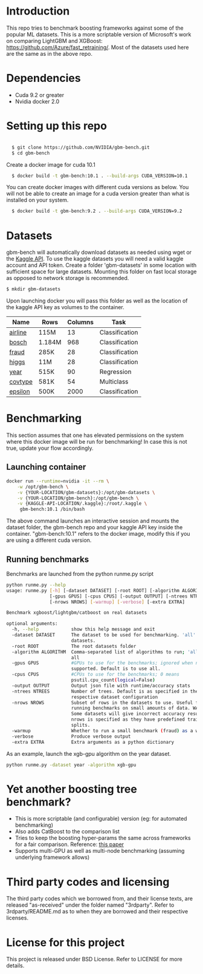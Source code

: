 # Introduction
This repo tries to benchmark boosting frameworks against some of the popular
ML datasets. This is a more scriptable version of Microsoft's work on comparing
LightGBM and XGBoost: https://github.com/Azure/fast_retraining/. Most of the
datasets used here are the same as in the above repo.

# Dependencies
- Cuda 9.2 or greater
- Nvidia docker 2.0

# Setting up this repo
```bash

  $ git clone https://github.com/NVIDIA/gbm-bench.git
  $ cd gbm-bench
```
Create a docker image for cuda 10.1
```bash
  $ docker build -t gbm-bench:10.1 . --build-args CUDA_VERSION=10.1
```
You can create docker images with different cuda versions as below. You will not be able to create an image for a cuda version greater than what is installed on your system.
```bash
  $ docker build -t gbm-bench:9.2 . --build-args CUDA_VERSION=9.2
```

# Datasets
gbm-bench will automatically download datasets as needed using wget or the [Kaggle API](https://github.com/Kaggle/kaggle-api). To use the kaggle datasets you will need a valid kaggle account and API token. Create a folder 'gbm-datasets' in some location with sufficient space for large datasets. Mounting this folder on fast local storage as opposed to network storage is recommended.

```bash
$ mkdir gbm-datasets
```
Upon launching docker you will pass this folder as well as the location of the kaggle API key as volumes to the container.

| Name                                                                           | Rows   | Columns | Task           |
|--------------------------------------------------------------------------------|--------|---------|----------------|
| [airline](http://kt.ijs.si/elena_ikonomovska/data.html)                        | 115M   | 13      | Classification |
| [bosch](https://www.kaggle.com/c/bosch-production-line-performance)            | 1.184M | 968     | Classification |
| [fraud](https://www.kaggle.com/mlg-ulb/creditcardfraud)                        | 285K   | 28      | Classification |
| [higgs](https://archive.ics.uci.edu/ml/datasets/HIGGS)                         | 11M    | 28      | Classification |
| [year](https://archive.ics.uci.edu/ml/datasets/yearpredictionmsd)              | 515K   | 90      | Regression     |
| [covtype](https://archive.ics.uci.edu/ml/datasets/covertype)                   | 581K   | 54      | Multiclass     |
| [epsilon](https://www.csie.ntu.edu.tw/~cjlin/libsvmtools/datasets/binary.html) | 500K   | 2000    | Classification |

# Benchmarking
This section assumes that one has elevated permissions on the system where this
docker image will be run for benchmarking! In case this is not true, update
your flow accordingly.

## Launching container
```bash
docker run --runtime=nvidia -it --rm \
    -w /opt/gbm-bench \
    -v {YOUR-LOCATION/gbm-datasets}:/opt/gbm-datasets \
    -v {YOUR-LOCATION/gbm-bench}:/opt/gbm-bench \
    -v {KAGGLE-API-LOCATION/.kaggle}:/root/.kaggle \
     gbm-bench:10.1 /bin/bash
```
The above command launches an interactive session and mounts the dataset folder, the gbm-bench repo and your kaggle API key inside the container. "gbm-bench:10.1" refers to the docker image, modify this if you are using a different cuda version.

## Running benchmarks
Benchmarks are launched from the python runme.py script
```bash
python runme.py --help
usage: runme.py [-h] [-dataset DATASET] [-root ROOT] [-algorithm ALGORITHM]
                [-gpus GPUS] [-cpus CPUS] [-output OUTPUT] [-ntrees NTREES]
                [-nrows NROWS] [-warmup] [-verbose] [-extra EXTRA]

Benchmark xgboost/lightgbm/catboost on real datasets

optional arguments:
  -h, --help            show this help message and exit
  -dataset DATASET      The dataset to be used for benchmarking. 'all' for all
                        datasets.
  -root ROOT            The root datasets folder
  -algorithm ALGORITHM  Comma-separated list of algorithms to run; 'all' run
                        all
  -gpus GPUS            #GPUs to use for the benchmarks; ignored when not
                        supported. Default is to use all.
  -cpus CPUS            #CPUs to use for the benchmarks; 0 means
                        psutil.cpu_count(logical=False)
  -output OUTPUT        Output json file with runtime/accuracy stats
  -ntrees NTREES        Number of trees. Default is as specified in the
                        respective dataset configuration
  -nrows NROWS          Subset of rows in the datasets to use. Useful for test
                        running benchmarks on small amounts of data. WARNING:
                        Some datasets will give incorrect accuracy results if
                        nrows is specified as they have predefined train/test
                        splits.
  -warmup               Whether to run a small benchmark (fraud) as a warmup
  -verbose              Produce verbose output
  -extra EXTRA          Extra arguments as a python dictionary
```

As an example, launch the xgb-gpu algorithm on the year dataset.
```bash
python runme.py -dataset year -algorithm xgb-gpu
```
# Yet another boosting tree benchmark?
* This is more scriptable (and configurable) version (eg: for automated benchmarking)
* Also adds CatBoost to the comparison list
* Tries to keep the boosting hyper-params the same across frameworks for a fair
  comparison. Reference: [this paper](https://openreview.net/pdf?id=ryexWdLRtm)
* Supports multi-GPU as well as multi-node benchmarking (assuming underlying framework allows)

# Third party codes and licensing
The third party codes which we borrowed from, and their license texts, are released
"as-received" under the folder named "3rdparty". Refer to 3rdparty/README.md as to
when they are borrowed and their respective licenses.

# License for this project
This project is released under BSD License. Refer to LICENSE for more details.
